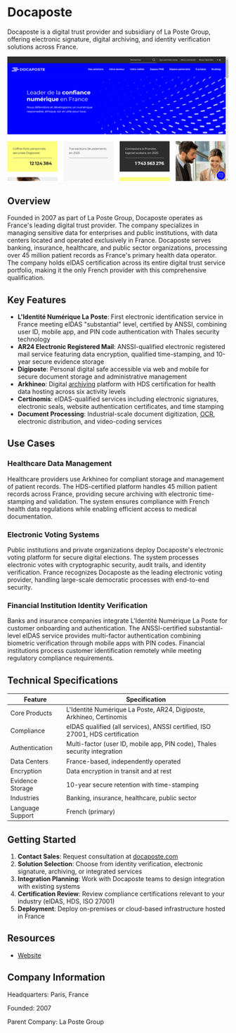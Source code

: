 
# Docaposte

Docaposte is a digital trust provider and subsidiary of La Poste Group, offering electronic signature, digital archiving, and identity verification solutions across France.

![Docaposte](./assets/docaposte.png)

## Overview

Founded in 2007 as part of La Poste Group, Docaposte operates as France's leading digital trust provider. The company specializes in managing sensitive data for enterprises and public institutions, with data centers located and operated exclusively in France. Docaposte serves banking, insurance, healthcare, and public sector organizations, processing over 45 million patient records as France's primary health data operator. The company holds eIDAS certification across its entire digital trust service portfolio, making it the only French provider with this comprehensive qualification.

## Key Features

- **L'Identité Numérique La Poste**: First electronic identification service in France meeting eIDAS "substantial" level, certified by ANSSI, combining user ID, mobile app, and PIN code authentication with Thales security technology
- **AR24 Electronic Registered Mail**: ANSSI-qualified electronic registered mail service featuring data encryption, qualified time-stamping, and 10-year secure evidence storage
- **Digiposte**: Personal digital safe accessible via web and mobile for secure document storage and administrative management
- **Arkhineo**: Digital [archiving](../../capabilities/archiving/index.md) platform with HDS certification for health data hosting across six activity levels
- **Certinomis**: eIDAS-qualified services including electronic signatures, electronic seals, website authentication certificates, and time stamping
- **Document Processing**: Industrial-scale document digitization, [OCR](../../capabilities/ocr/index.md), electronic distribution, and video-coding services

## Use Cases

### Healthcare Data Management
Healthcare providers use Arkhineo for compliant storage and management of patient records. The HDS-certified platform handles 45 million patient records across France, providing secure archiving with electronic time-stamping and validation. The system ensures compliance with French health data regulations while enabling efficient access to medical documentation.

### Electronic Voting Systems
Public institutions and private organizations deploy Docaposte's electronic voting platform for secure digital elections. The system processes electronic votes with cryptographic security, audit trails, and identity verification. France recognizes Docaposte as the leading electronic voting provider, handling large-scale democratic processes with end-to-end security.

### Financial Institution Identity Verification
Banks and insurance companies integrate L'Identité Numérique La Poste for customer onboarding and authentication. The ANSSI-certified substantial-level eIDAS service provides multi-factor authentication combining biometric verification through mobile apps with PIN codes. Financial institutions process customer identification remotely while meeting regulatory compliance requirements.

## Technical Specifications

| Feature | Specification |
|---------|---------------|
| Core Products | L'Identité Numérique La Poste, AR24, Digiposte, Arkhineo, Certinomis |
| Compliance | eIDAS qualified (all services), ANSSI certified, ISO 27001, HDS certification |
| Authentication | Multi-factor (user ID, mobile app, PIN code), Thales security integration |
| Data Centers | France-based, independently operated |
| Encryption | Data encryption in transit and at rest |
| Evidence Storage | 10-year secure retention with time-stamping |
| Industries | Banking, insurance, healthcare, public sector |
| Language Support | French (primary) |

## Getting Started

1. **Contact Sales**: Request consultation at [docaposte.com](https://www.docaposte.com/en/)
2. **Solution Selection**: Choose from identity verification, electronic signature, archiving, or integrated services
3. **Integration Planning**: Work with Docaposte teams to design integration with existing systems
4. **Certification Review**: Review compliance certifications relevant to your industry (eIDAS, HDS, ISO 27001)
5. **Deployment**: Deploy on-premises or cloud-based infrastructure hosted in France

## Resources

- [Website](https://www.docaposte.com)

## Company Information

Headquarters: Paris, France

Founded: 2007

Parent Company: La Poste Group
